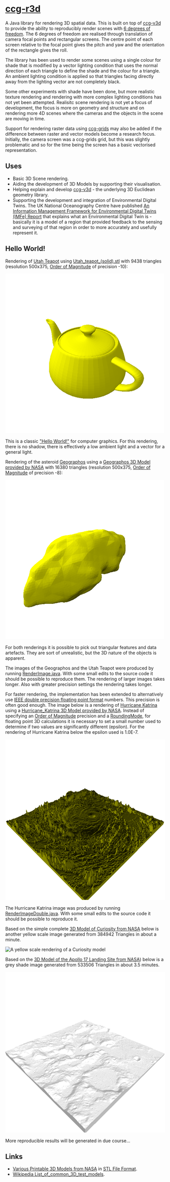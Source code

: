 # [ccg-r3d](https://github.com/agdturner/ccg-r3d)
A Java library for rendering 3D spatial data. This is built on top of [ccg-v3d]((https://github.com/agdturner/ccg-v3d)) to provide the ability to reproducibly render scenes with [6 degrees of freedom](https://en.wikipedia.org/wiki/Six_degrees_of_freedom). The 6 degrees of freedom are realised through translation of camera focal points and rectangular screens. The centre point of each screen relative to the focal point gives the pitch and yaw and the orientation of the rectangle gives the roll.

The library has been used to render some scenes using a single colour for shade that is modified by a vector lighting condition that uses the normal direction of each triangle to define the shade and the colour for a triangle. An ambient lighting condition is applied so that triangles facing directly away from the lighting vector are not completely black.

Some other experiments with shade have been done, but more realistic texture rendering and rendering with more complex lighting conditions has not yet been attempted. Realisitc scene rendering is not yet a focus of development, the focus is more on geometry and structure and on rendering more 4D scenes where the cameras and the objects in the scene are moving in time. 

Support for rendering raster data using [ccg-grids]((https://github.com/agdturner/ccg-grids)) may also be added if the difference between raster and vector models become a research focus. Initially, the camera screen was a ccg-grids grid, but this was slightly problematic and so for the time being the screen has a basic vectorised representation.

## Uses
* Basic 3D Scene rendering.
* Aiding the development of 3D Models by supporting their visualisation.
* Helping explain and develop [ccg-v3d](https://github.com/agdturner/ccg-v3d) - the underlying 3D Euclidean geometry library.
* Supporting the development and integration of Environmental Digital Twins. The UK National Oceanography Centre have published [An Information Management Framework for Environmental Digital Twins (IMFe) Report](https://noc.ac.uk/files/documents/about/NOC%20IMFe%20Summary%20Report2.pdf) that explains what an Environmental Digital Twin is - basically it is a model of a region that provided feedback to the sensing and surveying of that region in order to more accurately and usefully represent it.

## Hello World!
Rendering of [Utah Teapot](https://en.wikipedia.org/wiki/Utah_teapot) using [Utah_teapot_(solid).stl](data/Utah_teapot_(solid).stl) with 9438 triangles (resolution 500x375, [Order of Magnitude](https://en.wikipedia.org/wiki/Order_of_magnitude) of precision -10):

<img alt="A yellow scale rendering of the Utah Teapot" src="data/outputold/Utah_teapot_(solid)/oom=-10/lighting(i=0.2673_j=0.5345_k=0.8018)/Utah_teapot_(solid)_500x500_pt(i=-12.3089_j=13.0269_k=17.2189)_lighting(i=0.2673_j=0.5345_k=0.8018)_oom=-10.png" />

This is a classic ["Hello World!"](https://en.wikipedia.org/wiki/%22Hello,_World!%22_program) for computer graphics. For this rendering, there is no shadow, there is effectively a low ambient light and a vector for a general light.  

Rendering of the asteroid [Geographos](https://en.wikipedia.org/wiki/1620_Geographos) using a [Geographos 3D Model provided by NASA](https://nasa3d.arc.nasa.gov/detail/geographos) with 16380 triangles (resolution 500x375, [Order of Magnitude](https://en.wikipedia.org/wiki/Order_of_magnitude) of precision -8):

<img alt="A yellow scale rendering of Geographos" src="data/outputold/geographos/files/oom=-8/lighting(i=-0.2673_j=-0.5345_k=-0.8018)/1620geographos_500x500_pt(i=-3.3194_j=3.4588_k=-3.4339)_lighting(i=-0.2673_j=-0.5345_k=-0.8018)_oom=-8.png" />

For both renderings it is possible to pick out triangular features and data artefacts. They are sort of unrealistic, but the 3D nature of the objects is apparent.

The images of the Geographos and the Utah Teapot were produced by running [RenderImage.java](https://github.com/agdturner/ccg-r3d/tree/main/src/main/java/uk/ac/leeds/ccg/r3d/RenderImage.java). With some small edits to the source code it should be possible to reproduce them. The rendering of larger images takes longer. Also with greater precision settings the rendering takes longer.

For faster rendering, the implementation has been extended to alternatively use [IEEE double precision floating point format](https://en.wikipedia.org/wiki/Double-precision_floating-point_format) numbers. This precision is often good enough. The image below is a rendering of [Hurricane Katrina](https://en.wikipedia.org/wiki/Hurricane_Katrina) using a [Hurricane_Katrina 3D Model provided by NASA](https://nasa3d.arc.nasa.gov/detail/hurricane-katrina). Instead of specifying an [Order of Magnitude](https://en.wikipedia.org/wiki/Order_of_magnitude) precision and a [RoundingMode](https://github.com/openjdk/jdk/blob/master/src/java.base/share/classes/java/math/RoundingMode.java), for floating point 3D calculations it is necessary to set a small number used to determine if two values are significantly different (epsilon). For the rendering of Hurricane Katrina below the epsilon used is 1.0E-7.

<img alt="A yellow scale rendering of Hurricane Katrina" src="data/outputold/Hurricane_Katrina/files/epsilon=1.0E-7/lighting(i=-0.27_j=-0.53_k=-0.80)_ambientLight(0.05)/Katrina_1000x1000.png" />

The Hurricane Katrina image was produced by running [RenderImageDouble.java](https://github.com/agdturner/ccg-r3d/tree/main/src/main/java/uk/ac/leeds/ccg/r3d/d/RenderImageDouble.java). With some small edits to the source code it should be possible to reproduce it.

Based on the simple complete [3D Model of Curiosity from NASA](https://nasa3d.arc.nasa.gov/detail/mars-rover-curiosity) below is another yellow scale image generated from 384942 Triangles in about a minute.

<img alt="A yellow scale rendering of a Curiosity model" src="data/outputold/Curiosity Rover 3D Printed Model/files/epsilon=1.0E-7/lighting(i=-0.27_j=-0.53_k=-0.80)_ambientLight(0.05)/Curiosity SM (Complete Print 200uM)_1000x1000pt(i=123.83_j=108.92_k=143.96)_lighting(i=-0.27_j=-0.53_k=-0.80)_ambientLight(0.05)_epsilon=1.0E-7.png" />

Based on the [3D Model of the Apollo 17 Landing Site from NASA](https://nasa3d.arc.nasa.gov/detail/Apollo17-Landing)) below is a grey shade image generated from  533506 Triangles in about 3.5 minutes.

<img alt="A grey scale rendering of the Apollo 17 Landing Site" src="data/output/Apollo_17\files\epsilon=1.0E-7\lighting(i=-0.27_j=-0.53_k=-0.80)_ambientLight(0.05)/Apollo_17_1000x1000pt(i=208.79_j=208.79_k=215.65)_lighting(i=-0.27_j=-0.53_k=-0.80)_ambientLight(0.05)_epsilon=1.0E-7.png" />

More reproducible results will be generated in due course...

## Links
* [Various Printable 3D Models from NASA](https://nasa3d.arc.nasa.gov/models/printable) in [STL File Format](https://en.wikipedia.org/wiki/STL_(file_format)).
* [Wikipedia List_of_common_3D_test_models](https://en.wikipedia.org/wiki/List_of_common_3D_test_models).
